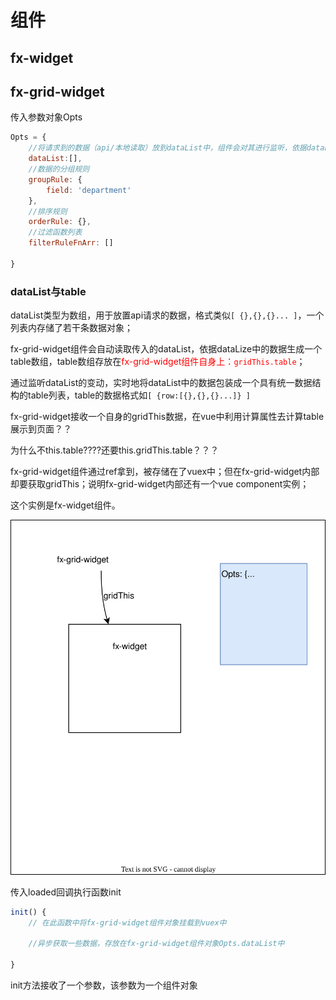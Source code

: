 # 组件

## fx-widget





## fx-grid-widget

传入参数对象Opts

```javascript
Opts = {
    //将请求到的数据（api/本地读取）放到dataList中，组件会对其进行监听，依据dataList的值进行一些操作
	dataList:[],
    //数据的分组规则
    groupRule: {
        field: 'department'
    },
    //排序规则
    orderRule: {},
    //过滤函数列表
    filterRuleFnArr: []
    
}
```

### dataList与table

dataList类型为数组，用于放置api请求的数据，格式类似`[ {},{},{}... ]`，一个列表内存储了若干条数据对象；

fx-grid-widget组件会自动读取传入的dataList，依据dataLize中的数据生成一个table数组，table数组存放在<span style="color:red;">fx-grid-widget组件自身上：`gridThis.table`</span>；

通过监听dataList的变动，实时地将dataList中的数据包装成一个具有统一数据结构的table列表，table的数据格式如`[ {row:[{},{},{}...]} ]`



fx-grid-widget接收一个自身的gridThis数据，在vue中利用计算属性去计算table展示到页面？？

为什么不this.table????还要this.gridThis.table？？？

fx-grid-widget组件通过ref拿到，被存储在了vuex中；但在fx-grid-widget内部却要获取gridThis；说明fx-grid-widget内部还有一个vue component实例；

这个实例是fx-widget组件。

<img src="https://raw.githubusercontent.com/Anqing-None/PicStore/master/img/gridThis.drawio.svg" alt="gridThis.drawio" style="zoom:75%;" />



传入loaded回调执行函数init

```javascript
init() {
	// 在此函数中将fx-grid-widget组件对象挂载到vuex中
    
    //异步获取一些数据，存放在fx-grid-widget组件对象Opts.dataList中
    
}
```

init方法接收了一个参数，该参数为一个组件对象